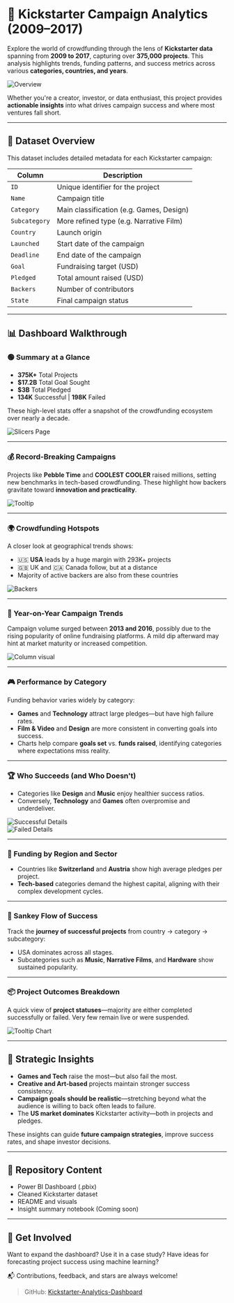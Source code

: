 # 🚀 Kickstarter Campaign Analytics (2009–2017)

Explore the world of crowdfunding through the lens of **Kickstarter data** spanning from **2009 to 2017**, capturing over **375,000 projects**. This analysis highlights trends, funding patterns, and success metrics across various **categories, countries, and years**.

![Overview](https://github.com/Geo-y20/Kickstarter-Analytics-Dashboard/blob/main/Overview.png)

Whether you're a creator, investor, or data enthusiast, this project provides **actionable insights** into what drives campaign success and where most ventures fall short.

---

## 🧩 Dataset Overview

This dataset includes detailed metadata for each Kickstarter campaign:

| Column        | Description |
|---------------|-------------|
| `ID`          | Unique identifier for the project |
| `Name`        | Campaign title |
| `Category`    | Main classification (e.g. Games, Design) |
| `Subcategory` | More refined type (e.g. Narrative Film) |
| `Country`     | Launch origin |
| `Launched`    | Start date of the campaign |
| `Deadline`    | End date of the campaign |
| `Goal`        | Fundraising target (USD) |
| `Pledged`     | Total amount raised (USD) |
| `Backers`     | Number of contributors |
| `State`       | Final campaign status |

---

## 📊 Dashboard Walkthrough

### 🟢 Summary at a Glance

- **375K+** Total Projects  
- **$17.2B** Total Goal Sought  
- **$3B** Total Pledged  
- **134K** Successful | **198K** Failed  

These high-level stats offer a snapshot of the crowdfunding ecosystem over nearly a decade.

![Slicers Page](https://github.com/Geo-y20/Kickstarter-Analytics-Dashboard/blob/main/Slicers%20Page.png)

---

### 💰 Record-Breaking Campaigns

Projects like **Pebble Time** and **COOLEST COOLER** raised millions, setting new benchmarks in tech-based crowdfunding. These highlight how backers gravitate toward **innovation and practicality**.

![Tooltip](https://github.com/Geo-y20/Kickstarter-Analytics-Dashboard/blob/main/Tooltip.png)

---

### 🌍 Crowdfunding Hotspots

A closer look at geographical trends shows:

- 🇺🇸 **USA** leads by a huge margin with 293K+ projects  
- 🇬🇧 UK and 🇨🇦 Canada follow, but at a distance  
- Majority of active backers are also from these countries  

![Backers](https://github.com/Geo-y20/Kickstarter-Analytics-Dashboard/blob/main/Backers.png)

---

### 📅 Year-on-Year Campaign Trends

Campaign volume surged between **2013 and 2016**, possibly due to the rising popularity of online fundraising platforms. A mild dip afterward may hint at market maturity or increased competition.

![Column visual](https://github.com/Geo-y20/Kickstarter-Analytics-Dashboard/blob/main/Column%20visual.png)

---

### 🎮 Performance by Category

Funding behavior varies widely by category:

- **Games** and **Technology** attract large pledges—but have high failure rates.  
- **Film & Video** and **Design** are more consistent in converting goals into success.  
- Charts help compare **goals set** vs. **funds raised**, identifying categories where expectations miss reality.

---

### 🏆 Who Succeeds (and Who Doesn't)

- Categories like **Design** and **Music** enjoy healthier success ratios.  
- Conversely, **Technology** and **Games** often overpromise and underdeliver.

![Successful Details](https://github.com/Geo-y20/Kickstarter-Analytics-Dashboard/blob/main/Successful%20Datails.png)  
![Failed Details](https://github.com/Geo-y20/Kickstarter-Analytics-Dashboard/blob/main/Failed%20Datails.png)

---

### 📍 Funding by Region and Sector

- Countries like **Switzerland** and **Austria** show high average pledges per project.  
- **Tech-based** categories demand the highest capital, aligning with their complex development cycles.

---

### 🔄 Sankey Flow of Success

Track the **journey of successful projects** from country → category → subcategory:

- USA dominates across all stages.  
- Subcategories such as **Music**, **Narrative Films**, and **Hardware** show sustained popularity.

---

### 📦 Project Outcomes Breakdown

A quick view of **project statuses**—majority are either completed successfully or failed. Very few remain live or were suspended.

![Tooltip Chart](https://github.com/Geo-y20/Kickstarter-Analytics-Dashboard/blob/main/Tooltip%20chart.png)

---

## 🎯 Strategic Insights

- **Games and Tech** raise the most—but also fail the most.  
- **Creative and Art-based** projects maintain stronger success consistency.  
- **Campaign goals should be realistic**—stretching beyond what the audience is willing to back often leads to failure.  
- The **US market dominates** Kickstarter activity—both in projects and pledges.

These insights can guide **future campaign strategies**, improve success rates, and shape investor decisions.

---

## 📁 Repository Content

- Power BI Dashboard (.pbix)  
- Cleaned Kickstarter dataset  
- README and visuals  
- Insight summary notebook (Coming soon)

---

## 📌 Get Involved

Want to expand the dashboard? Use it in a case study? Have ideas for forecasting project success using machine learning?

📬 Contributions, feedback, and stars are always welcome!

> GitHub: [Kickstarter-Analytics-Dashboard](https://github.com/Geo-y20/Kickstarter-Analytics-Dashboard)
